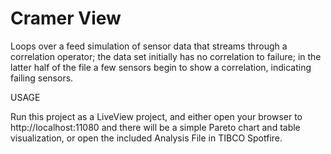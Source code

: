 # Cramer View

Loops over a feed simulation of sensor data that streams through a correlation operator; the data set initially has no correlation to failure; in the latter half of the file a few sensors begin to show a correlation, indicating failing sensors.

USAGE

Run this project as a LiveView project, and either open your browser to http://localhost:11080 and there will be a simple Pareto chart and table visualization, or open the included Analysis File in TIBCO Spotfire.
